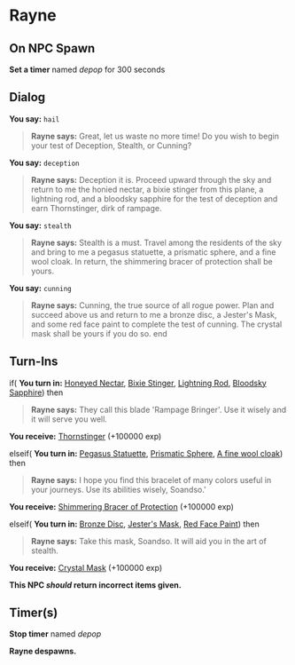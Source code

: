 # Rayne
## On NPC Spawn

**Set a timer** named *depop* for 300 seconds
## Dialog

**You say:** `hail`



>**Rayne says:** Great, let us waste no more time! Do you wish to begin your test of Deception, Stealth, or Cunning?

**You say:** `deception`




>**Rayne says:** Deception it is.  Proceed upward through the sky and return to me the honied nectar, a bixie stinger from this plane, a lightning rod, and a bloodsky sapphire for the test of deception and earn Thornstinger, dirk of rampage.

**You say:** `stealth`




>**Rayne says:** Stealth is a must.  Travel among the residents of the sky and bring to me a pegasus statuette, a prismatic sphere, and a fine wool cloak.  In return, the shimmering bracer of protection shall be yours.

**You say:** `cunning`




>**Rayne says:** Cunning, the true source of all rogue power.  Plan and succeed above us and return to me a bronze disc, a Jester's Mask, and some red face paint to complete the test of cunning.  The crystal mask shall be yours if you do so.
end

## Turn-Ins



if( **You turn in:** [Honeyed Nectar](/item/20963), [Bixie Stinger](/item/20994), [Lightning Rod](/item/20995), [Bloodsky Sapphire](/item/20996)) then  



>**Rayne says:** They call this blade 'Rampage Bringer'. Use it wisely and it will serve you well.


 **You receive:**  [Thornstinger](/item/27704) (+100000 exp)

elseif( **You turn in:** [Pegasus Statuette](/item/20949), [Prismatic Sphere](/item/20990), [A fine wool cloak](/item/20991)) then 



>**Rayne says:** I hope you find this bracelet of many colors useful in your journeys. Use its abilities wisely, Soandso.'


 **You receive:**  [Shimmering Bracer of Protection](/item/27703) (+100000 exp)

elseif( **You turn in:** [Bronze Disc](/item/20935), [Jester's Mask](/item/20987), [Red Face Paint](/item/20986)) then 



>**Rayne says:** Take this mask, Soandso. It will aid you in the art of stealth.


 **You receive:**  [Crystal Mask](/item/27702) (+100000 exp)

**This NPC *should* return incorrect items given.**

## Timer(s)

**Stop timer** named *depop*

**Rayne despawns.**




